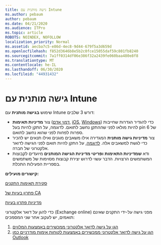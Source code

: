 ```yaml
---
title: גישה מותנית עם Intune
ms.author: pebaum
author: pebaum
ms.date: 04/21/2020
ms.audience: ITPro
ms.topic: article
ROBOTS: NOINDEX, NOFOLLOW
localization_priority: Normal
ms.assetid: aecba7c5-e86d-4ec8-9d44-679f5a3d659d
ms.openlocfilehash: f852d3646b8e5b2c0fce15055daf59c801fb8240
ms.sourcegitcommit: 7a1ff0314df06e386f32a2439fe060baa480e8f8
ms.translationtype: MT
ms.contentlocale: he-IL
ms.lasthandoff: 06/30/2020
ms.locfileid: "44931432"
---
```

# <a name="conditional-access-with-intune"></a>גישה מותנית עם Intune

שימוש **בגישה מותנית** עם Intune דורש 3 שלבים:

- צור **מדיניות תאימות** ([דמוי אדם](https://docs.microsoft.com/intune/compliance-policy-create-android), [iOS](https://docs.microsoft.com/intune/compliance-policy-create-ios), [Windows](https://docs.microsoft.com//intune/compliance-policy-create-windows)) כדי להגדיר הגדרות שחייבות להיות מולאו לפני שההתקן נחשב לתואם. לדוגמה, על התקן להיות בעל pin של 6 ספרות לפחות לפני שהוא נחשב לתואם.
- צור **מדיניות גישה מותנית** המגדירה אילו משאבים מוגנים ואילו תנאים יש להכיר כדי לגשת למשאבים אלה.  [לדוגמה,](https://docs.microsoft.com/intune/tutorial-protect-email-on-unmanaged-devices#create-conditional-access-policies) על התקן להיות תואם לפני הגישה לדואר אלקטרוני של חברה.
- ודא **שמדיניות התאימות** **ופריטי מדיניות הגישה המותנים** מיועדים לקבוצות המשתמשים הרצויות. הדבר עשוי לדרוש יצירת קבוצות מסוימות של משתמשים בספריית הפעילות התכלת.

**קישורים מועילים:**

[סקירת תאימות התקנים](https://docs.microsoft.com/intune/device-compliance-get-started)

[פתרון בעיות של CA](https://docs.microsoft.com/intune/troubleshoot-conditional-access)

[מדיניות פתרון בעיות](https://docs.microsoft.com/intune/troubleshoot-policies-in-microsoft-intune)

כדי להגן על דואר אלקטרוני (Exchange online) מפני גישה על-ידי התקנים שאינם תואמים, יש לעקוב אחר שני המסמכים:

1. [הגן על גישה לדואר אלקטרוני ממכשירים באמצעות המלווים](https://docs.microsoft.com/intune/tutorial-protect-email-on-unmanaged-devices)
2. [הגן על גישה לדואר אלקטרוני ממכשירים באמצעות לקוחות אימות מודרניים כמו Outlook](https://docs.microsoft.com/intune/tutorial-protect-email-on-enrolled-devices)